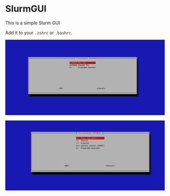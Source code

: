 # SlurmGUI

This is a simple Slurm GUI 

Add it to your `.zshrc` or `.bashrc`.

![Screenshot 1](1.png?raw=true "Screenshot")

![Screenshot 2](2.png?raw=true "Screenshot")
